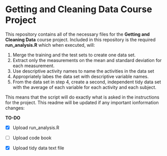 # Getting and Cleaning Data Course Project

This repository contains all of the necessary files for the **Getting and Cleaning Data** course project. Included in this repository is the required **run_analysis.R** which when executed, will:

1. Merge the training and the test sets to create one data set.
2. Extract only the measurements on the mean and standard deviation for each measurement. 
3. Use descriptive activity names to name the activities in the data set
4. Appropriately labes the data set with descriptive variable names. 
5. From the data set in step 4, create a second, independent tidy data set with the average of each variable for each activity and each subject.

This means that the script will do exactly what is asked in the instructions for the project. This readme will be updated if any important ionformation changes:

**TO-DO**

- [x] Upload run_analysis.R
- [ ] Upload code book
- [x] Upload tidy data text file

